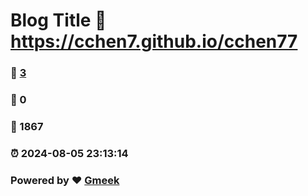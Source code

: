 # Blog Title :link: https://cchen7.github.io/cchen77 
### :page_facing_up: [3](https://cchen7.github.io/cchen77/tag.html) 
### :speech_balloon: 0 
### :hibiscus: 1867 
### :alarm_clock: 2024-08-05 23:13:14 
### Powered by :heart: [Gmeek](https://github.com/Meekdai/Gmeek)
